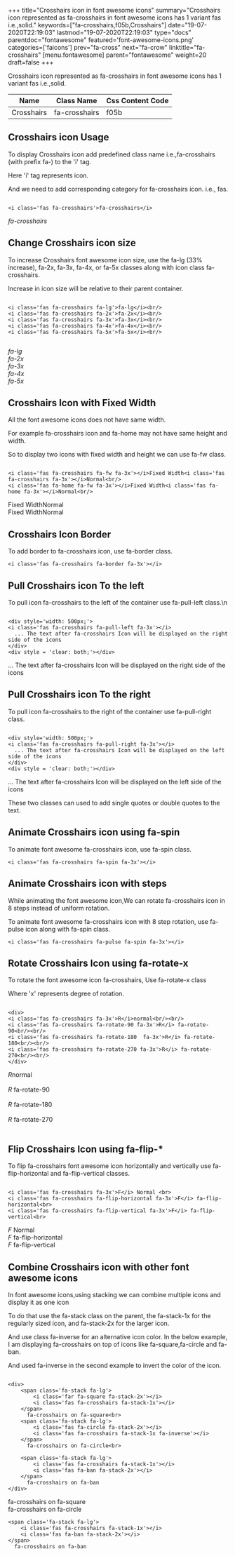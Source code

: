 +++
title="Crosshairs icon in font awesome icons"
summary="Crosshairs icon represented as fa-crosshairs in font awesome icons has 1 variant fas i.e.,solid."
keywords=["fa-crosshairs,f05b,Crosshairs"]
date="19-07-2020T22:19:03"
lastmod="19-07-2020T22:19:03"
type="docs"
parentdoc="fontawesome"
featured='font-awesome-icons.png'
categories=['faicons']
prev="fa-cross"
next="fa-crow"
linktitle="fa-crosshairs"
[menu.fontawesome]
parent="fontawesome"
weight=20
draft=false
+++


Crosshairs icon represented as fa-crosshairs in font awesome icons has 1 variant fas i.e.,solid.

<div class='table-responsive'><table class='table'><thead><tr><th>Name</th><th>Class Name</th><th>Css Content Code</th></tr></thead><tbody><tr><td>Crosshairs</td><td>fa-crosshairs</td><td>f05b</td></tr></tbody></table></div>



## Crosshairs icon Usage

To display Crosshairs icon add predefined class name i.e.,fa-crosshairs (with prefix fa-) to the 'i' tag.

Here 'i' tag represents icon.

And we need to add corresponding category for fa-crosshairs icon. i.e., fas.


```

<i class='fas fa-crosshairs'>fa-crosshairs</i>
```

<i class='fas fa-crosshairs'>fa-crosshairs</i>




## Change Crosshairs icon size
To increase Crosshairs font awesome icon size, use the fa-lg (33% increase), fa-2x, fa-3x, fa-4x, or fa-5x classes along with icon class fa-crosshairs.

Increase in icon size will be relative to their parent container. 

```

<i class='fas fa-crosshairs fa-lg'>fa-lg</i><br/>
<i class='fas fa-crosshairs fa-2x'>fa-2x</i><br/>
<i class='fas fa-crosshairs fa-3x'>fa-3x</i><br/>
<i class='fas fa-crosshairs fa-4x'>fa-4x</i><br/>
<i class='fas fa-crosshairs fa-5x'>fa-5x</i><br/>
            
```

<i class='fas fa-crosshairs fa-lg'>fa-lg</i><br/>
<i class='fas fa-crosshairs fa-2x'>fa-2x</i><br/>
<i class='fas fa-crosshairs fa-3x'>fa-3x</i><br/>
<i class='fas fa-crosshairs fa-4x'>fa-4x</i><br/>
<i class='fas fa-crosshairs fa-5x'>fa-5x</i><br/>
            



## Crosshairs Icon with Fixed Width 

All the font awesome icons does not have same width.

For example fa-crosshairs icon and fa-home may not have same height and width.

So to display two icons with fixed width and height we can use fa-fw class.


```

<i class='fas fa-crosshairs fa-fw fa-3x'></i>Fixed Width<i class='fas fa-crosshairs fa-3x'></i>Normal<br/>
<i class='fas fa-home fa-fw fa-3x'></i>Fixed Width<i class='fas fa-home fa-3x'></i>Normal<br/>
```

<i class='fas fa-crosshairs fa-fw fa-3x'></i>Fixed Width<i class='fas fa-crosshairs fa-3x'></i>Normal<br/>
<i class='fas fa-home fa-fw fa-3x'></i>Fixed Width<i class='fas fa-home fa-3x'></i>Normal<br/>



## Crosshairs Icon Border 

To add border to fa-crosshairs icon, use fa-border class.


```
<i class='fas fa-crosshairs fa-border fa-3x'></i>

```
<i class='fas fa-crosshairs fa-border fa-3x'></i>





## Pull Crosshairs icon To the left

To pull icon fa-crosshairs to the left of the container use fa-pull-left class.\n

```

<div style='width: 500px;'>
<i class='fas fa-crosshairs fa-pull-left fa-3x'></i>
  ... The text after fa-crosshairs Icon will be displayed on the right side of the icons
</div>
<div style = 'clear: both;'></div>
```

<div style='width: 500px;'>
<i class='fas fa-crosshairs fa-pull-left fa-3x'></i>
  ... The text after fa-crosshairs Icon will be displayed on the right side of the icons
</div>
<div style = 'clear: both;'></div>




## Pull Crosshairs icon To the right
To pull icon fa-crosshairs to the right of the container use fa-pull-right class.

```

<div style='width: 500px;'>
<i class='fas fa-crosshairs fa-pull-right fa-3x'></i>
  ... The text after fa-crosshairs Icon will be displayed on the left side of the icons
</div>
<div style = 'clear: both;'></div>
```

<div style='width: 500px;'>
<i class='fas fa-crosshairs fa-pull-right fa-3x'></i>
  ... The text after fa-crosshairs Icon will be displayed on the left side of the icons
</div>
<div style = 'clear: both;'></div>

These two classes can used to add single quotes or double quotes to the text.


## Animate Crosshairs icon using fa-spin
To animate font awesome fa-crosshairs icon, use fa-spin class.

```
<i class='fas fa-crosshairs fa-spin fa-3x'></i>
```
<i class='fas fa-crosshairs fa-spin fa-3x'></i>




## Animate Crosshairs icon with steps
While animating the font awesome icon,We can rotate fa-crosshairs icon in 8 steps instead of uniform rotation.

To animate font awesome fa-crosshairs icon with 8 step rotation, use fa-pulse icon along with fa-spin class.


```
<i class='fas fa-crosshairs fa-pulse fa-spin fa-3x'></i>

```
<i class='fas fa-crosshairs fa-pulse fa-spin fa-3x'></i>





## Rotate Crosshairs Icon using fa-rotate-x
To rotate the font awesome icon fa-crosshairs, Use fa-rotate-x class

Where 'x' represents degree of rotation.


```

<div>
<i class='fas fa-crosshairs fa-3x'>R</i>normal<br/><br/>
<i class='fas fa-crosshairs fa-rotate-90 fa-3x'>R</i> fa-rotate-90<br/><br/> 
<i class='fas fa-crosshairs fa-rotate-180  fa-3x'>R</i> fa-rotate-180<br/><br/> 
<i class='fas fa-crosshairs fa-rotate-270 fa-3x'>R</i> fa-rotate-270<br/><br/>
</div>
```

<div>
<i class='fas fa-crosshairs fa-3x'>R</i>normal<br/><br/>
<i class='fas fa-crosshairs fa-rotate-90 fa-3x'>R</i> fa-rotate-90<br/><br/> 
<i class='fas fa-crosshairs fa-rotate-180  fa-3x'>R</i> fa-rotate-180<br/><br/> 
<i class='fas fa-crosshairs fa-rotate-270 fa-3x'>R</i> fa-rotate-270<br/><br/>
</div>




## Flip Crosshairs Icon using fa-flip-*
To flip fa-crosshairs font awesome icon horizontally and vertically use fa-flip-horizontal and fa-flip-vertical classes. 

```

<i class='fas fa-crosshairs fa-3x'>F</i> Normal <br>
<i class='fas fa-crosshairs fa-flip-horizontal fa-3x'>F</i> fa-flip-horizontal<br>
<i class='fas fa-crosshairs fa-flip-vertical fa-3x'>F</i> fa-flip-vertical<br>
```

<i class='fas fa-crosshairs fa-3x'>F</i> Normal <br>
<i class='fas fa-crosshairs fa-flip-horizontal fa-3x'>F</i> fa-flip-horizontal<br>
<i class='fas fa-crosshairs fa-flip-vertical fa-3x'>F</i> fa-flip-vertical<br>




## Combine Crosshairs icon with other font awesome icons
In font awesome icons,using stacking we can combine multiple icons and display it as one icon 

To do that use the fa-stack class on the parent, the fa-stack-1x for the regularly sized icon, and fa-stack-2x for the larger icon.

And use class fa-inverse for an alternative icon color. 
In the below example, I am displaying fa-crosshairs on top of icons like fa-square,fa-circle and fa-ban.

And used fa-inverse in the second example to invert the color of the icon.

```

<div>
    <span class='fa-stack fa-lg'>
        <i class='far fa-square fa-stack-2x'></i>
        <i class='fas fa-crosshairs fa-stack-1x'></i>
    </span>
      fa-crosshairs on fa-square<br>
    <span class='fa-stack fa-lg'>
        <i class='fas fa-circle fa-stack-2x'></i>
        <i class='fas fa-crosshairs fa-stack-1x fa-inverse'></i>
    </span>
      fa-crosshairs on fa-circle<br>

    <span class='fa-stack fa-lg'>
        <i class='fas fa-crosshairs fa-stack-1x'></i>
        <i class='fas fa-ban fa-stack-2x'></i>
    </span>
      fa-crosshairs on fa-ban
</div>
```

<div>
    <span class='fa-stack fa-lg'>
        <i class='far fa-square fa-stack-2x'></i>
        <i class='fas fa-crosshairs fa-stack-1x'></i>
    </span>
      fa-crosshairs on fa-square<br>
    <span class='fa-stack fa-lg'>
        <i class='fas fa-circle fa-stack-2x'></i>
        <i class='fas fa-crosshairs fa-stack-1x fa-inverse'></i>
    </span>
      fa-crosshairs on fa-circle<br>

    <span class='fa-stack fa-lg'>
        <i class='fas fa-crosshairs fa-stack-1x'></i>
        <i class='fas fa-ban fa-stack-2x'></i>
    </span>
      fa-crosshairs on fa-ban
</div>






